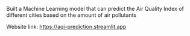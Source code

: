 Built a Machine Learning model that can predict the Air Quality Index of different cities based on the amount of air pollutants

Website link: https://aqi-prediction.streamlit.app
